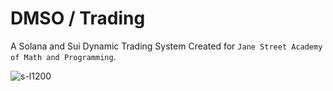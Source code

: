# DMSO / Trading
A Solana and Sui Dynamic Trading System Created for `Jane Street Academy of Math and Programming`.


![s-l1200](https://github.com/user-attachments/assets/0bfbedb1-65b2-4b39-8fd2-79e624cdddc2)
